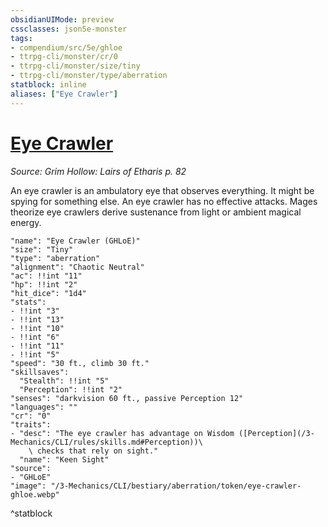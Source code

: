 ```yaml
---
obsidianUIMode: preview
cssclasses: json5e-monster
tags:
- compendium/src/5e/ghloe
- ttrpg-cli/monster/cr/0
- ttrpg-cli/monster/size/tiny
- ttrpg-cli/monster/type/aberration
statblock: inline
aliases: ["Eye Crawler"]
---
```

# [Eye Crawler](3-Mechanics\CLI\bestiary\aberration/eye-crawler-ghloe.md)
*Source: Grim Hollow: Lairs of Etharis p. 82*  

An eye crawler is an ambulatory eye that observes everything. It might be spying for something else. An eye crawler has no effective attacks. Mages theorize eye crawlers derive sustenance from light or ambient magical energy.

```statblock
"name": "Eye Crawler (GHLoE)"
"size": "Tiny"
"type": "aberration"
"alignment": "Chaotic Neutral"
"ac": !!int "11"
"hp": !!int "2"
"hit_dice": "1d4"
"stats":
- !!int "3"
- !!int "13"
- !!int "10"
- !!int "6"
- !!int "11"
- !!int "5"
"speed": "30 ft., climb 30 ft."
"skillsaves":
  "Stealth": !!int "5"
  "Perception": !!int "2"
"senses": "darkvision 60 ft., passive Perception 12"
"languages": ""
"cr": "0"
"traits":
- "desc": "The eye crawler has advantage on Wisdom ([Perception](/3-Mechanics/CLI/rules/skills.md#Perception))\
    \ checks that rely on sight."
  "name": "Keen Sight"
"source":
- "GHLoE"
"image": "/3-Mechanics/CLI/bestiary/aberration/token/eye-crawler-ghloe.webp"
```
^statblock